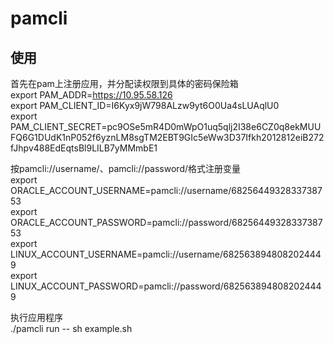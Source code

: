 # pamcli

## 使用
首先在pam上注册应用，并分配读权限到具体的密码保险箱  
export PAM_ADDR=https://10.95.58.126  
export PAM_CLIENT_ID=I6Kyx9jW798ALzw9yt6O0Ua4sLUAqlU0  
export PAM_CLIENT_SECRET=pc9OSe5mR4D0mWpO1uq5qlj2I38e6CZ0q8ekMUUFQ6G1DUdK1nP052f6yznLM8sgTM2EBT9GIc5eWw3D37Ifkh2012812eiB272fJhpv488EdEqtsBl9LILB7yMMmbE1  

按pamcli://username/<accountid>、pamcli://password/<accountid>格式注册变量  
export ORACLE_ACCOUNT_USERNAME=pamcli://username/6825644932833738753  
export ORACLE_ACCOUNT_PASSWORD=pamcli://password/6825644932833738753  
export LINUX_ACCOUNT_USERNAME=pamcli://username/6825638948082024449  
export LINUX_ACCOUNT_PASSWORD=pamcli://password/6825638948082024449  

执行应用程序  
./pamcli run -- sh example.sh  